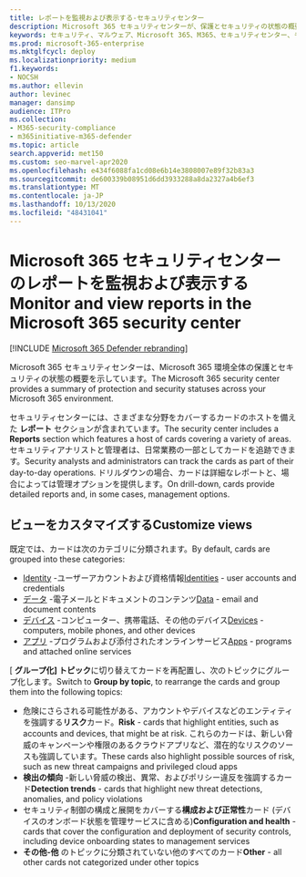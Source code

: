 ```yaml
---
title: レポートを監視および表示する-セキュリティセンター
description: Microsoft 365 セキュリティセンターが、保護とセキュリティの状態の概要を一目で確認できるようにする方法について説明します。
keywords: セキュリティ、マルウェア、Microsoft 365、M365、セキュリティセンター、モニター、レポート、状態
ms.prod: microsoft-365-enterprise
ms.mktglfcycl: deploy
ms.localizationpriority: medium
f1.keywords:
- NOCSH
ms.author: ellevin
author: levinec
manager: dansimp
audience: ITPro
ms.collection:
- M365-security-compliance
- m365initiative-m365-defender
ms.topic: article
search.appverid: met150
ms.custom: seo-marvel-apr2020
ms.openlocfilehash: e434f6088fa1cd08e6b14e3808007e89f32b83a3
ms.sourcegitcommit: de600339b08951d6dd3933288a8da2327a4b6ef3
ms.translationtype: MT
ms.contentlocale: ja-JP
ms.lasthandoff: 10/13/2020
ms.locfileid: "48431041"
---
```

# <a name="monitor-and-view-reports-in-the-microsoft-365-security-center"></a><span data-ttu-id="d2f1f-104">Microsoft 365 セキュリティセンターのレポートを監視および表示する</span><span class="sxs-lookup"><span data-stu-id="d2f1f-104">Monitor and view reports in the Microsoft 365 security center</span></span>

[!INCLUDE [Microsoft 365 Defender rebranding](../includes/microsoft-defender.md)]


<span data-ttu-id="d2f1f-105">Microsoft 365 セキュリティセンターは、Microsoft 365 環境全体の保護とセキュリティの状態の概要を示しています。</span><span class="sxs-lookup"><span data-stu-id="d2f1f-105">The Microsoft 365 security center provides a summary of protection and security statuses across your Microsoft 365 environment.</span></span>

<span data-ttu-id="d2f1f-106">セキュリティセンターには、さまざまな分野をカバーするカードのホストを備えた **レポート** セクションが含まれています。</span><span class="sxs-lookup"><span data-stu-id="d2f1f-106">The security center includes a **Reports** section which features a host of cards covering a variety of areas.</span></span> <span data-ttu-id="d2f1f-107">セキュリティアナリストと管理者は、日常業務の一部としてカードを追跡できます。</span><span class="sxs-lookup"><span data-stu-id="d2f1f-107">Security analysts and administrators can track the cards as part of their day-to-day operations.</span></span> <span data-ttu-id="d2f1f-108">ドリルダウンの場合、カードは詳細なレポートと、場合によっては管理オプションを提供します。</span><span class="sxs-lookup"><span data-stu-id="d2f1f-108">On drill-down, cards provide detailed reports and, in some cases, management options.</span></span>

## <a name="customize-views"></a><span data-ttu-id="d2f1f-109">ビューをカスタマイズする</span><span class="sxs-lookup"><span data-stu-id="d2f1f-109">Customize views</span></span>

<span data-ttu-id="d2f1f-110">既定では、カードは次のカテゴリに分類されます。</span><span class="sxs-lookup"><span data-stu-id="d2f1f-110">By default, cards are grouped into these categories:</span></span>
  
* <span data-ttu-id="d2f1f-111">[Identity](monitor-and-report-identities.md) -ユーザーアカウントおよび資格情報</span><span class="sxs-lookup"><span data-stu-id="d2f1f-111">[Identities](monitor-and-report-identities.md) - user accounts and credentials</span></span>
* <span data-ttu-id="d2f1f-112">[データ](monitor-data.md) -電子メールとドキュメントのコンテンツ</span><span class="sxs-lookup"><span data-stu-id="d2f1f-112">[Data](monitor-data.md) - email and document contents</span></span>
* <span data-ttu-id="d2f1f-113">[デバイス](monitor-devices.md) -コンピューター、携帯電話、その他のデバイス</span><span class="sxs-lookup"><span data-stu-id="d2f1f-113">[Devices](monitor-devices.md) - computers, mobile phones, and other devices</span></span>
* <span data-ttu-id="d2f1f-114">[アプリ](monitor-apps.md) -プログラムおよび添付されたオンラインサービス</span><span class="sxs-lookup"><span data-stu-id="d2f1f-114">[Apps](monitor-apps.md) - programs and attached online services</span></span>

<span data-ttu-id="d2f1f-115">[ **グループ化] トピック**に切り替えてカードを再配置し、次のトピックにグループ化します。</span><span class="sxs-lookup"><span data-stu-id="d2f1f-115">Switch to **Group by topic**, to rearrange the cards and group them into the following topics:</span></span>

* <span data-ttu-id="d2f1f-116">危険にさらされる可能性がある、アカウントやデバイスなどのエンティティを強調する**リスク**カード。</span><span class="sxs-lookup"><span data-stu-id="d2f1f-116">**Risk** - cards that highlight entities, such as accounts and devices, that might be at risk.</span></span> <span data-ttu-id="d2f1f-117">これらのカードは、新しい脅威のキャンペーンや権限のあるクラウドアプリなど、潜在的なリスクのソースも強調しています。</span><span class="sxs-lookup"><span data-stu-id="d2f1f-117">These cards also highlight possible sources of risk, such as new threat campaigns and privileged cloud apps</span></span>  
* <span data-ttu-id="d2f1f-118">**検出の傾向** -新しい脅威の検出、異常、およびポリシー違反を強調するカード</span><span class="sxs-lookup"><span data-stu-id="d2f1f-118">**Detection trends** - cards that highlight new threat detections, anomalies, and policy violations</span></span>
* <span data-ttu-id="d2f1f-119">セキュリティ制御の構成と展開をカバーする**構成および正常性**カード (デバイスのオンボード状態を管理サービスに含める)</span><span class="sxs-lookup"><span data-stu-id="d2f1f-119">**Configuration and health** - cards that cover the configuration and deployment of security controls, including device onboarding states to management services</span></span>
* <span data-ttu-id="d2f1f-120">**その他-他** のトピックに分類されていない他のすべてのカード</span><span class="sxs-lookup"><span data-stu-id="d2f1f-120">**Other** - all other cards not categorized under other topics</span></span>
